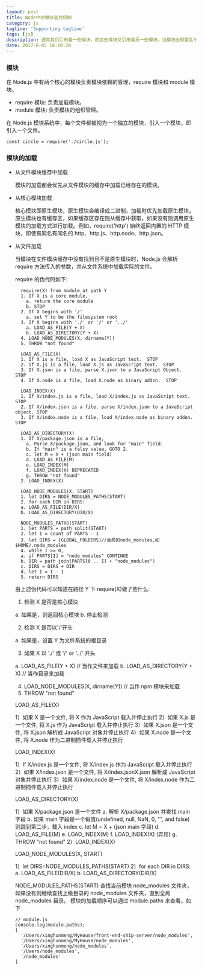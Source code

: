 ```yaml
---
layout: post
title: Node中的模块查找机制
category: js
tagline: 'Supporting tagline'
tags: [js]
description: 通常我们引用着一些模块，而这些模块又引用着另一些模块，当模块出现错乱不是我们想要的结果时，就会变得抓狂，怎么引用到的是这个呢，像一个黑盒，琢磨不投。也许知道了Node中的模块查找机制，也就豁然开朗了。
date: 2017-6-05 18:10:20
---
```


### 模块

在 Node.js 中有两个核心的模块负责模块依赖的管理，require 模块和 module 模块。

- require 模块: 负责加载模块。
- module 模块: 负责模块的组织管理。

在 Node.js 模块系统中，每个文件都被视为一个独立的模块，引入一个模块，即引入一个文件。

```
const circle = require('./circle.js');
```

### 模块的加载

- 从文件模块缓存中加载

  模块的加载都会优先从文件模块的缓存中加载已经存在的模块。

- 从核心模块加载

  核心模块即原生模块，原生模块会编译成二进制，加载时优先加载原生模块，原生模块也有缓存区，如果缓存区存在则从缓存中获取，如果没有则调用原生模块的加载方式进行加载。例如，require('http') 始终返回内置的 HTTP 模块，即使有同名有同名的 http、http.js、http.node、http.json。

- 从文件加载

  当模块在文件模块缓存中没有找到且不是原生模块时，Node.js 会解析 require 方法传入的参数，并从文件系统中加载实际的文件。

  require 的伪代码如下:

  ```
    require(X) from module at path Y
    1. If X is a core module,
      a. return the core module
      b. STOP
    2. If X begins with '/'
      a. set Y to be the filesystem root
    3. If X begins with './' or '/' or '../'
      a. LOAD_AS_FILE(Y + X)
      b. LOAD_AS_DIRECTORY(Y + X)
    4. LOAD_NODE_MODULES(X, dirname(Y))
    5. THROW "not found"

    LOAD_AS_FILE(X)
    1. If X is a file, load X as JavaScript text.  STOP
    2. If X.js is a file, load X.js as JavaScript text.  STOP
    3. If X.json is a file, parse X.json to a JavaScript Object.  STOP
    4. If X.node is a file, load X.node as binary addon.  STOP

    LOAD_INDEX(X)
    1. If X/index.js is a file, load X/index.js as JavaScript text.  STOP
    2. If X/index.json is a file, parse X/index.json to a JavaScript object. STOP
    3. If X/index.node is a file, load X/index.node as binary addon.  STOP

    LOAD_AS_DIRECTORY(X)
    1. If X/package.json is a file,
      a. Parse X/package.json, and look for "main" field.
      b. If "main" is a falsy value, GOTO 2.
      c. let M = X + (json main field)
      d. LOAD_AS_FILE(M)
      e. LOAD_INDEX(M)
      f. LOAD_INDEX(X) DEPRECATED
      g. THROW "not found"
    2. LOAD_INDEX(X)

    LOAD_NODE_MODULES(X, START)
    1. let DIRS = NODE_MODULES_PATHS(START)
    2. for each DIR in DIRS:
    a. LOAD_AS_FILE(DIR/X)
    b. LOAD_AS_DIRECTORY(DIR/X)

    NODE_MODULES_PATHS(START)
    1. let PARTS = path split(START)
    2. let I = count of PARTS - 1
    3. let DIRS = [GLOBAL_FOLDERS]//全局的node_modules,如$HOME/.node_modules
    4. while I >= 0,
    a. if PARTS[I] = "node_modules" CONTINUE
    b. DIR = path join(PARTS[0 .. I] + "node_modules")
    c. DIRS = DIRS + DIR
    d. let I = I - 1
    5. return DIRS
  ```

  由上述伪代码可以知道在路径 Y 下 require(X)做了些什么:

  1. 检测 X 是否是核心模块

  a. 如果是，则返回核心模块
  b. 停止检测

  2. 检测 X 是否以'/'开头

  a. 如果是，设置 Y 为文件系统的根目录

  3. 如果 X 以 './' 或 '/' or '../' 开头

  a. LOAD_AS_FILE(Y + X) // 当作文件来加载
  b. LOAD_AS_DIRECTORY(Y + X) // 当作目录来加载

  4. LOAD_NODE_MODULES(X, dirname(Y)) // 当作 npm 模块来加载
  5. THROW "not found"

  LOAD_AS_FILE(X)

  1）如果 X 是一个文件, 将 X 作为 JavaScript 载入并停止执行
  2）如果 X.js 是一个文件, 将 X.js 作为 JavaScript 载入并停止执行
  3）如果 X.json 是一个文件, 将 X.json 解析成 JavaScript 对象并停止执行
  4）如果 X.node 是一个文件, 将 X.node 作为二进制插件载入并停止执行

  LOAD_INDEX(X)

  1）If X/index.js 是一个文件, 将 X/index.js 作为 JavaScript 载入并停止执行
  2）如果 X/index.json 是一个文件, 将 X/index.jsonX.json 解析成 JavaScript 对象并停止执行
  3）如果 X/index.node 是一个文件, 将 X/index.node 作为二进制插件载入并停止执行

  LOAD_AS_DIRECTORY(X)

  1）如果 X/package.json 是一个文件
  a. 解析 X/package.json 并查找 main 字段
  b. 如果 main 字段是一个假值(undefined, null, NaN, 0, "", and false) 则跳到第二步，载入 index
  c. let M = X + (json main 字段)
  d. LOAD_AS_FILE(M)
  e. LOAD_INDEX(M)
  f. LOAD_INDEX(X) (弃用)
  g. THROW "not found"
  2）LOAD_INDEX(X)

  LOAD_NODE_MODULES(X, START)

  1）let DIRS=NODE_MODULES_PATHS(START)
  2）for each DIR in DIRS:
  a. LOAD_AS_FILE(DIR/X)
  b. LOAD_AS_DIRECTORY(DIR/X)

  NODE_MODULES_PATHS(START)
  查找当前模块 node_modules 文件夹，如果没有则继续查找上级目录的 node_modules 文件夹，直到全局 node_modules 目录。
  模块的加载顺序可以通过 module.paths 来查看，如下

  ```
  // module.js
  console.log(module.paths);
  [
    '/Users/xinghunmeng/MyHouse/front-end-ship-server/node_modules',
    '/Users/xinghunmeng/MyHouse/node_modules',
    '/Users/xinghunmeng/node_modules',
    '/Users/node_modules',
    '/node_modules'
  ]
  ```
